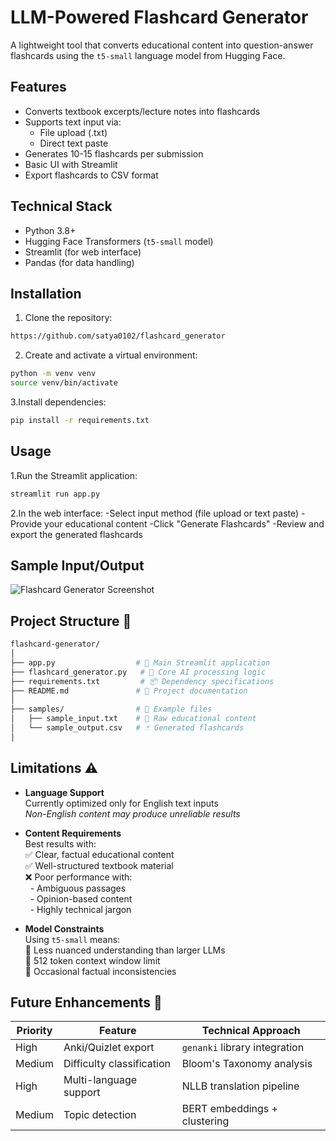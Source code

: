 # LLM-Powered Flashcard Generator

A lightweight tool that converts educational content into question-answer flashcards using the `t5-small` language model from Hugging Face.

## Features

- Converts textbook excerpts/lecture notes into flashcards
- Supports text input via:
  - File upload (.txt)
  - Direct text paste
- Generates 10-15 flashcards per submission
- Basic UI with Streamlit
- Export flashcards to CSV format

## Technical Stack

- Python 3.8+
- Hugging Face Transformers (`t5-small` model)
- Streamlit (for web interface)
- Pandas (for data handling)

## Installation

1. Clone the repository:
```bash
https://github.com/satya0102/flashcard_generator
```
2. Create and activate a virtual environment:
```bash
python -m venv venv
source venv/bin/activate
```
3.Install dependencies:
```bash
pip install -r requirements.txt
```
## Usage
1.Run the Streamlit application:
```bash
streamlit run app.py
```
2.In the web interface:
 -Select input method (file upload or text paste)
 -Provide your educational content
 -Click "Generate Flashcards"
 -Review and export the generated flashcards

 ## Sample Input/Output
   ![Flashcard Generator Screenshot](Screenshot.png) 

## Project Structure 📂

```bash
flashcard-generator/
│
├── app.py                  # 🚀 Main Streamlit application
├── flashcard_generator.py   # 🤖 Core AI processing logic
├── requirements.txt         # 📦 Dependency specifications
├── README.md               # 📖 Project documentation
│
├── samples/                # 🧪 Example files
│   ├── sample_input.txt    # 📝 Raw educational content
│   └── sample_output.csv   # 🃏 Generated flashcards
│

```

## Limitations ⚠️

- **Language Support**  
  Currently optimized only for English text inputs  
  *Non-English content may produce unreliable results*

- **Content Requirements**  
  Best results with:  
  ✅ Clear, factual educational content  
  ✅ Well-structured textbook material  
  ❌ Poor performance with:  
  &nbsp;&nbsp;- Ambiguous passages  
  &nbsp;&nbsp;- Opinion-based content  
  &nbsp;&nbsp;- Highly technical jargon  

- **Model Constraints**  
  Using `t5-small` means:  
  🔸 Less nuanced understanding than larger LLMs  
  🔸 512 token context window limit  
  🔸 Occasional factual inconsistencies  

## Future Enhancements 🚀  

| Priority | Feature                  | Technical Approach                          |
|----------|--------------------------|---------------------------------------------|
| High     | Anki/Quizlet export      | `genanki` library integration              |
| Medium   | Difficulty classification | Bloom's Taxonomy analysis                  |
| High     | Multi-language support   | NLLB translation pipeline                  |
| Medium   | Topic detection          | BERT embeddings + clustering               |

